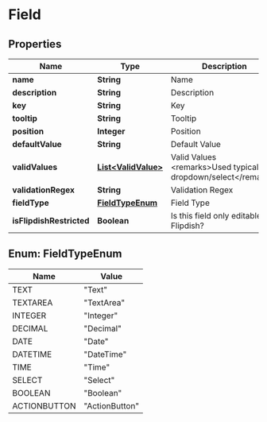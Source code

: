 
# Field

## Properties
Name | Type | Description | Notes
------------ | ------------- | ------------- | -------------
**name** | **String** | Name | 
**description** | **String** | Description | 
**key** | **String** | Key | 
**tooltip** | **String** | Tooltip |  [optional]
**position** | **Integer** | Position | 
**defaultValue** | **String** | Default Value |  [optional]
**validValues** | [**List&lt;ValidValue&gt;**](ValidValue.md) | Valid Values  &lt;remarks&gt;Used typically for dropdown/select&lt;/remarks&gt; |  [optional]
**validationRegex** | **String** | Validation Regex |  [optional]
**fieldType** | [**FieldTypeEnum**](#FieldTypeEnum) | Field Type | 
**isFlipdishRestricted** | **Boolean** | Is this field only editable by Flipdish? |  [optional]


<a name="FieldTypeEnum"></a>
## Enum: FieldTypeEnum
Name | Value
---- | -----
TEXT | &quot;Text&quot;
TEXTAREA | &quot;TextArea&quot;
INTEGER | &quot;Integer&quot;
DECIMAL | &quot;Decimal&quot;
DATE | &quot;Date&quot;
DATETIME | &quot;DateTime&quot;
TIME | &quot;Time&quot;
SELECT | &quot;Select&quot;
BOOLEAN | &quot;Boolean&quot;
ACTIONBUTTON | &quot;ActionButton&quot;



